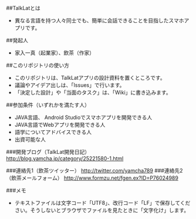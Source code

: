 ##TalkLatとは
* 異なる言語を持つ人々同士でも、簡単に会話できることを目指したスマホアプリです。

##発起人
* 家入一真（起業家）、飲茶（作家）

##このリポジトリの使い方
* このリポジトリは、TalkLatアプリの設計資料を置くところです。
* 議論やアイデア出しは、「Issues」で行います。
* 「決定した設計」や「当面のタスク」は、「Wiki」に書き込みます。

##参加条件（いずれかを満たす人）
* JAVA言語、 Android Studioでスマホアプリを開発できる人
* JAVA言語でWebアプリを開発できる人
* 語学についてアドバイスできる人
* 出資可能な人

###開発ブログ（TalkLat開発日記）
http://blog.yamcha.jp/category/25221580-1.html

###連絡先1（飲茶ツイッター）
http://twitter.com/yamcha789
###連絡先2（飲茶メールフォーム）
http://www.formzu.net/fgen.ex?ID=P76024989

###メモ 
* テキストファイルは文字コード「UTF8」、改行コード「LF」で保存してください。そうしないとブラウザでファイルを見たときに「文字化け」します。
